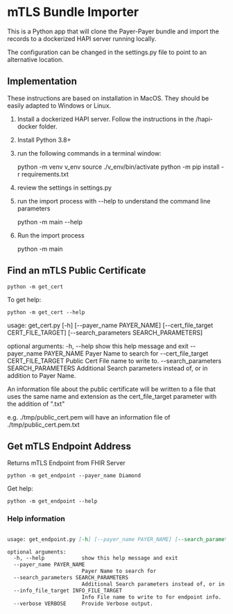 # mTLS Bundle Importer

This is a Python app that will clone the Payer-Payer bundle and import the records to a dockerized HAPI server running locally.

The configuration can be changed in the settings.py file to point to an alternative location.

## Implementation

These instructions are based on installation in MacOS. They should be easily adapted to Windows or Linux.

1. Install a dockerized HAPI server. Follow the instructions in the /hapi-docker folder.
2. Install Python 3.8+
3. run the following commands in a terminal window:


    python -m venv v_env 
    source ./v_env/bin/activate
    python -m pip install -r requirements.txt

4. review the settings in settings.py
5. run the import process with --help to understand the command line parameters


    python -m main --help 

6. Run the import process


    python -m main

## Find an mTLS Public Certificate


    python -m get_cert

To get help:

    python -m get_cert --help

usage: get_cert.py [-h] [--payer_name PAYER_NAME] [--cert_file_target CERT_FILE_TARGET] [--search_parameters SEARCH_PARAMETERS]

optional arguments:
  -h, --help            show this help message and exit
  --payer_name PAYER_NAME
                        Payer Name to search for
  --cert_file_target CERT_FILE_TARGET
                        Public Cert File name to write to.
  --search_parameters SEARCH_PARAMETERS
                        Additional Search parameters instead of, or in addition to Payer Name.


An information file about the public certificate will be written to a file that uses the same name and extension as the cert_file_target parameter with the addition of ".txt"

e.g.  ./tmp/public_cert.pem will have an information file of
./tmp/public_cert.pem.txt


## Get mTLS Endpoint Address 

Returns mTLS Endpoint from FHIR Server


    python -m get_endpoint --payer_name Diamond

Get help:

    
    python -m get_endpoint --help


### Help information

```markdown

usage: get_endpoint.py [-h] [--payer_name PAYER_NAME] [--search_parameters SEARCH_PARAMETERS] [--info_file_target INFO_FILE_TARGET] [--verbose VERBOSE]

optional arguments:
  -h, --help            show this help message and exit
  --payer_name PAYER_NAME
                        Payer Name to search for
  --search_parameters SEARCH_PARAMETERS
                        Additional Search parameters instead of, or in addition to Payer Name.
  --info_file_target INFO_FILE_TARGET
                        Info File name to write to for endpoint info.
  --verbose VERBOSE     Provide Verbose output.


```